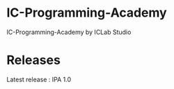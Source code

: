 # IC-Programming-Academy
IC-Programming-Academy by ICLab Studio

# Releases
Latest release : IPA 1.0
